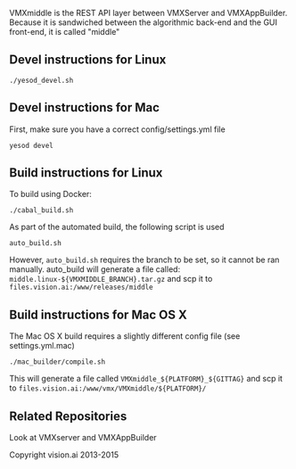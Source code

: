 VMXmiddle is the REST API layer between VMXServer and VMXAppBuilder.
Because it is sandwiched between the algorithmic back-end and the GUI
front-end, it is called "middle"

## Devel instructions for Linux
```
./yesod_devel.sh
```

## Devel instructions for Mac

First, make sure you have a correct config/settings.yml file

```
yesod devel
```

## Build instructions for Linux

To build using Docker:
```
./cabal_build.sh
```

As part of the automated build, the following script is used
```
auto_build.sh
```

However, `auto_build.sh` requires the branch to be set, so it cannot
be ran manually. auto_build will generate a file called: 
`middle.linux-${VMXMIDDLE_BRANCH}.tar.gz` and scp it to
`files.vision.ai:/www/releases/middle`


## Build instructions for Mac OS X

The Mac OS X build requires a slightly different config file (see
settings.yml.mac)

```
./mac_builder/compile.sh
```

This will generate a file called `VMXmiddle_${PLATFORM}_${GITTAG}` and
scp it to `files.vision.ai:/www/vmx/VMXmiddle/${PLATFORM}/`


## Related Repositories

Look at VMXserver and VMXAppBuilder

Copyright vision.ai 2013-2015
